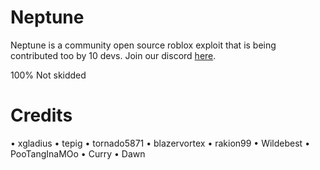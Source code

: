 # Neptune
Neptune is a community open source roblox exploit that is being contributed too by 10 devs.
Join our discord [here](https://discord.gg/nTAmvX2).

100% Not skidded
# Credits
• xgladius 
• tepig
• tornado5871
• blazervortex
• rakion99
• Wildebest
• PooTangInaMOo
• Curry
• Dawn

